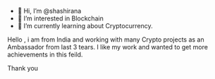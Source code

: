 - 👋 Hi, I’m @shashirana
- 👀 I’m interested in Blockchain
- 🌱 I’m currently learning about Cryptocurrency.



Hello , i am from India and working with many
Crypto projects as an Ambassador from last 3 tears.
I like my work and wanted to get more achievements
in this feild. 

Thank you
